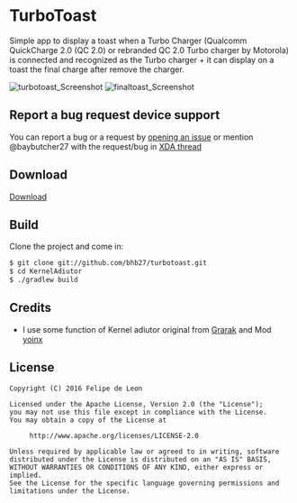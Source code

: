# TurboToast

Simple app to display a toast when a Turbo Charger (Qualcomm QuickCharge 2.0 (QC 2.0) or rebranded QC 2.0 Turbo charger by Motorola) is connected and recognized as the Turbo charger + it can display on a toast the final charge after remove the charger.

![turbotoast_Screenshot](https://raw.githubusercontent.com/bhb27/turbotoast/master/screenshots/turbotoast.png) ![finaltoast_Screenshot](https://raw.githubusercontent.com/bhb27/turbotoast/master/screenshots/finaltoast.png)


## Report a bug request device support

You can report a bug or a request by [opening an issue](https://github.com/bhb27/turbotoast/issues/new) or
mention @baybutcher27 with the request/bug in  [XDA thread](http://forum.xda-developers.com/moto-maxx/themes-apps/app-turbo-toast-t3427981)

## Download

 [Download](https://www.androidfilehost.com/?w=files&flid=85655)

## Build

Clone the project and come in:

``` bash
$ git clone git://github.com/bhb27/turbotoast.git
$ cd KernelAdiutor
$ ./gradlew build
```

## Credits

* I use some function of Kernel adiutor original from [Grarak](https://github.com/Grarak/KernelAdiutor) and Mod [yoinx](https://github.com/yoinx/kernel_adiutor/)

## License

    Copyright (C) 2016 Felipe de Leon

    Licensed under the Apache License, Version 2.0 (the "License");
    you may not use this file except in compliance with the License.
    You may obtain a copy of the License at

         http://www.apache.org/licenses/LICENSE-2.0

    Unless required by applicable law or agreed to in writing, software
    distributed under the License is distributed on an "AS IS" BASIS,
    WITHOUT WARRANTIES OR CONDITIONS OF ANY KIND, either express or implied.
    See the License for the specific language governing permissions and
    limitations under the License.
